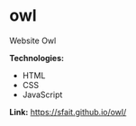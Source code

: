 # owl
Website Owl

**Technologies:**
* HTML
* CSS
* JavaScript

**Link:** https://sfait.github.io/owl/
